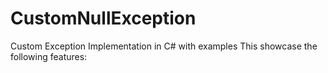 # CustomNullException
Custom Exception Implementation in C# with examples
This showcase the following features:
